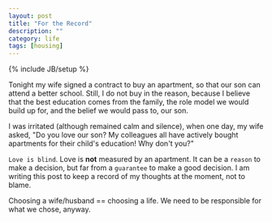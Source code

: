 ```yaml
---
layout: post
title: "For the Record"
description: ""
category: life
tags: [housing]
---
```

{% include JB/setup %}

Tonight my wife signed a contract to buy an apartment, so that our son
can attend a better school. Still, I do not buy in the reason, because
I believe that the best education comes from the family, the role
model we would build up for, and the belief we would pass to, our son.

I was irritated (although remained calm and silence), when one day, my
wife asked, "Do you love our son?  My colleagues all have actively
bought apartments for their child's education! Why don't you?"

`Love is blind`. Love is **not** measured by an apartment.  It can be
a `reason` to make a decision, but far from a `guarantee` to make a
good decision.  I am writing this post to keep a record of my thoughts
at the moment, not to blame.

Choosing a wife/husband == choosing a life. We need to be responsible
for what we chose, anyway.
